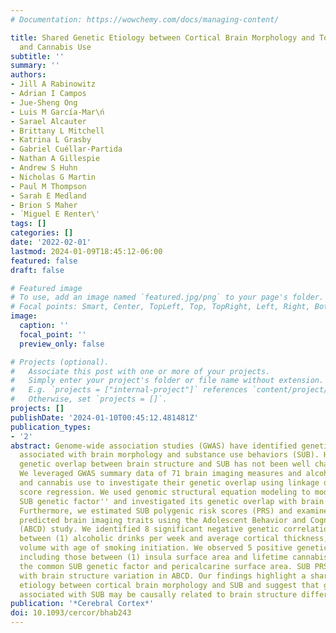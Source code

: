 ```yaml
---
# Documentation: https://wowchemy.com/docs/managing-content/

title: Shared Genetic Etiology between Cortical Brain Morphology and Tobacco, Alcohol,
  and Cannabis Use
subtitle: ''
summary: ''
authors:
- Jill A Rabinowitz
- Adrian I Campos
- Jue-Sheng Ong
- Luis M García-Mar\ń
- Sarael Alcauter
- Brittany L Mitchell
- Katrina L Grasby
- Gabriel Cuéllar-Partida
- Nathan A Gillespie
- Andrew S Huhn
- Nicholas G Martin
- Paul M Thompson
- Sarah E Medland
- Brion S Maher
- ́ Miguel E Renter\'
tags: []
categories: []
date: '2022-02-01'
lastmod: 2024-01-09T18:45:12-06:00
featured: false
draft: false

# Featured image
# To use, add an image named `featured.jpg/png` to your page's folder.
# Focal points: Smart, Center, TopLeft, Top, TopRight, Left, Right, BottomLeft, Bottom, BottomRight.
image:
  caption: ''
  focal_point: ''
  preview_only: false

# Projects (optional).
#   Associate this post with one or more of your projects.
#   Simply enter your project's folder or file name without extension.
#   E.g. `projects = ["internal-project"]` references `content/project/deep-learning/index.md`.
#   Otherwise, set `projects = []`.
projects: []
publishDate: '2024-01-10T00:45:12.481481Z'
publication_types:
- '2'
abstract: Genome-wide association studies (GWAS) have identified genetic variants
  associated with brain morphology and substance use behaviors (SUB). However, the
  genetic overlap between brain structure and SUB has not been well characterized.
  We leveraged GWAS summary data of 71 brain imaging measures and alcohol, tobacco,
  and cannabis use to investigate their genetic overlap using linkage disequilibrium
  score regression. We used genomic structural equation modeling to model a ``common
  SUB genetic factor'' and investigated its genetic overlap with brain structure.
  Furthermore, we estimated SUB polygenic risk scores (PRS) and examined whether they
  predicted brain imaging traits using the Adolescent Behavior and Cognitive Development
  (ABCD) study. We identified 8 significant negative genetic correlations, including
  between (1) alcoholic drinks per week and average cortical thickness, and (2) intracranial
  volume with age of smoking initiation. We observed 5 positive genetic correlations,
  including those between (1) insula surface area and lifetime cannabis use, and (2)
  the common SUB genetic factor and pericalcarine surface area. SUB PRS were associated
  with brain structure variation in ABCD. Our findings highlight a shared genetic
  etiology between cortical brain morphology and SUB and suggest that genetic variants
  associated with SUB may be causally related to brain structure differences.
publication: '*Cerebral Cortex*'
doi: 10.1093/cercor/bhab243
---
```

